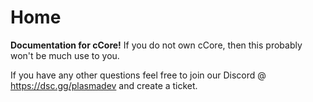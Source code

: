 # Home

**Documentation for cCore!** If you do not own cCore, then this probably won't be much use to you.&#x20;

If you have any other questions feel free to join our Discord @ https://dsc.gg/plasmadev and create a ticket.
